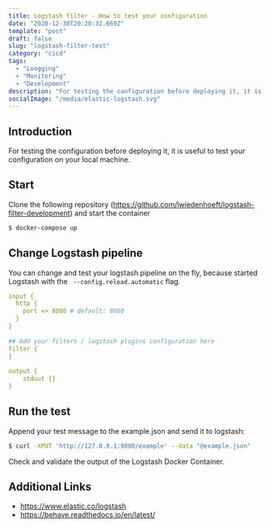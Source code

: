 ```yaml
---
title: Logstash filter - How to test your configuration
date: "2020-12-30T20:20:32.669Z"
template: "post"
draft: false
slug: "logstash-filter-test"
category: "cicd"
tags:
  - "Loogging"
  - "Monitoring"
  - "Development"
description: "For testing the configuration before deploying it, it is useful to test your configuration on your local machine."
socialImage: "/media/elastic-logstash.svg"
---
```

## Introduction

For testing the configuration before deploying it, it is useful to test your configuration on your local machine.

## Start

Clone the following repository (https://github.com/lwiedenhoeft/logstash-filter-development) and start the container

```bash
$ docker-compose up
```    

## Change Logstash pipeline

You can change and test your logstash pipeline on the fly, because started Logstash with the ` --config.reload.automatic` flag.

```yml
input {
  http {
    port => 8080 # default: 8080
  }
}
 
## Add your filters / logstash plugins configuration here
filter {
}
 
output {
    stdout {}
}
```

## Run the test

Append your test message to the example.json and send it to logstash:

```bash
$ curl -XPUT 'http://127.0.0.1:8080/example' --data "@example.json"
```    

Check and validate the output of the Logstash Docker Container.
## Additional Links

* https://www.elastic.co/logstash
* https://behave.readthedocs.io/en/latest/
